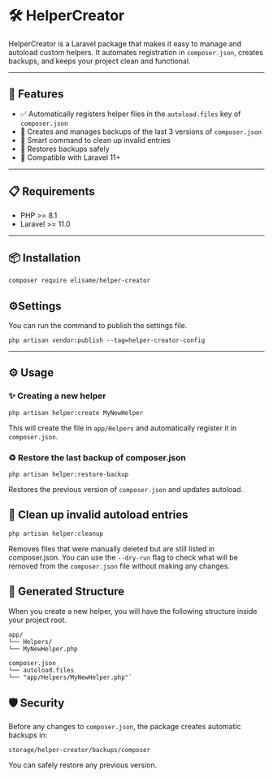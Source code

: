 # 🛠️ HelperCreator

HelperCreator is a Laravel package that makes it easy to manage and autoload custom helpers. It automates registration in `composer.json`, creates backups, and keeps your project clean and functional.

---

## 🚀 Features

-   ✅ Automatically registers helper files in the `autoload.files` key of `composer.json`
-   🧠 Creates and manages backups of the last 3 versions of `composer.json`
-   🧹 Smart command to clean up invalid entries
-   🔄 Restores backups safely
-   🧱 Compatible with Laravel 11+

---

## 📋 Requirements

-   PHP >= 8.1
-   Laravel >= 11.0

---

## 📦 Installation

```bash
composer require elisame/helper-creator
```

## ⚙️Settings

You can run the command to publish the settings file.

```
php artisan vendor:publish --tag=helper-creator-config
```

---

## ⚙️ Usage

### ✨ Creating a new helper

```
php artisan helper:create MyNewHelper
```

This will create the file in `app/Helpers` and automatically register it in `composer.json`.

### ♻️ Restore the last backup of composer.json

```
php artisan helper:restore-backup
```

Restores the previous version of `composer.json` and updates autoload.

## 🧹 Clean up invalid autoload entries

```
php artisan helper:cleanup
```

Removes files that were manually deleted but are still listed in composer.json. You can use the `--dry-run` flag to check what will be removed from the `composer.json` file without making any changes.

## 📁 Generated Structure

When you create a new helper, you will have the following structure inside your project root.

```
app/
└── Helpers/
└── MyNewHelper.php

composer.json
└── autoload.files
└── "app/Helpers/MyNewHelper.php"`
```

## 🛡️ Security

Before any changes to `composer.json`, the package creates automatic backups in:

```
storage/helper-creator/backups/composer
```

You can safely restore any previous version.
